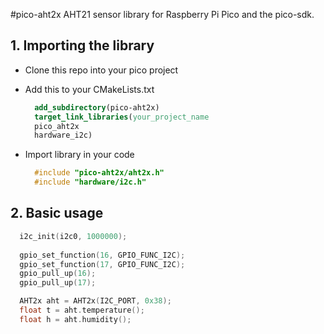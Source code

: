 #pico-aht2x
AHT21 sensor library for Raspberry Pi Pico and the pico-sdk.


## 1. Importing the library
* Clone this repo into your pico project
* Add this to your CMakeLists.txt

  ```cmake
    add_subdirectory(pico-aht2x)
    target_link_libraries(your_project_name
    pico_aht2x
    hardware_i2c)
  ```
* Import library in your code

  ```c++
    #include "pico-aht2x/aht2x.h"
    #include "hardware/i2c.h"
  ```
## 2. Basic usage
  ```c++
    i2c_init(i2c0, 1000000);
    
    gpio_set_function(16, GPIO_FUNC_I2C);
    gpio_set_function(17, GPIO_FUNC_I2C);
    gpio_pull_up(16);
    gpio_pull_up(17);

    AHT2x aht = AHT2x(I2C_PORT, 0x38);
    float t = aht.temperature();
    float h = aht.humidity();
  ```
